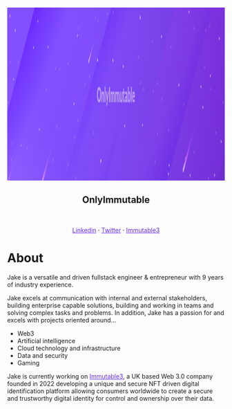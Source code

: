 <div id="top"></div>

<br />
<div align="center">
  <a href="https://github.com/onlyimmutable">
    <img src="https://raw.githubusercontent.com/OnlyImmutable/OnlyImmutable/master/assets/header.jpg" alt="Header" width="1920" height="400">
  </a>

<h2 align="center">OnlyImmutable</h2>
  <br/>
  <p align="center">
    <a href="https://www.linkedin.com/in/onlyimmutable/" target="_blank" style="color: #672FED">Linkedin</a>
    ·
    <a href="https://www.twitter.com/onlyimmutable/" target="_blank" style="color: #672FED">Twitter</a>
    ·
    <a href="https://www.immutable3.com/" target="_blank" style="color: #672FED">Immutable3</a>
  </p>
</div>

# **About**
Jake is a versatile and driven fullstack engineer & entrepreneur with 9 years of industry experience. 

Jake excels at communication with internal and external stakeholders, building enterprise capable solutions, building and working in teams and solving complex tasks and problems.  In addition, Jake has a passion for and excels with projects oriented around...

- Web3
- Artificial intelligence 
- Cloud technology and infrastructure
- Data and security
- Gaming

Jake is currently working on <a href="https://www.immutable3.com/" target="_blank" style="color: #672FED">Immutable3</a>, a UK based Web 3.0 company founded in 2022 developing a unique and secure NFT driven digital identification platform allowing consumers worldwide to create a secure and trustworthy digital identity for control and ownership over their data.


